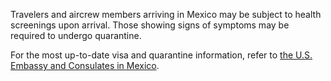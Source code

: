 Travelers and aircrew members arriving in Mexico may be subject to health screenings upon arrival. Those showing signs of symptoms may be required to undergo quarantine.

For the most up-to-date visa and quarantine information, refer to [the U.S. Embassy and Consulates in Mexico](https://mx.usembassy.gov/u-s-citizen-services/covid-19-information/).
